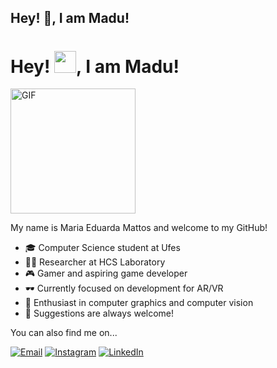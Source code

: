 ## Hey! 👋, I am Madu!

<h1 align="left">
   Hey! <img src="https://raw.githubusercontent.com/MartinHeinz/MartinHeinz/master/wave.gif" width="35px">, I am Madu!
</h1>
<p align="left">

<img src="https://pa1.aminoapps.com/5776/b81cb72ae0d24b689d732e9a21b31c4204cbd445_00.gif" alt="GIF" width="200px"/>
   

My name is Maria Eduarda Mattos and welcome to my GitHub!  

- 🎓 Computer Science student at Ufes
- 🧑‍💻 Researcher at HCS Laboratory 
- 🎮 Gamer and aspiring game developer
- 🕶️ Currently focused on development for AR/VR
- 🌟 Enthusiast in computer graphics and computer vision
- 💬 Suggestions are always welcome!

You can also find me on...

[![Email](https://img.shields.io/badge/-Email-red?style=flat-square&logo=gmail&logoColor=white)](mailto:mariaeduardanmattos@gmail.com)
[![Instagram](https://img.shields.io/badge/-Instagram-purple?style=flat-square&logo=instagram)](https://instagram.com/madunmattos)
[![LinkedIn]([https://img.shields.io/badge/-LinkedIn-blue?style=flat-square&logo=linkedin)](https://www.linkedin.com/in/seu-perfil](https://www.linkedin.com/in/maria-eduarda-mattos-42821327b/))
